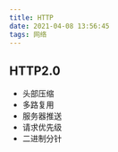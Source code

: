 ```yaml
---
title: HTTP
date: 2021-04-08 13:56:45
tags: 网络
---
```


## HTTP2.0

- 头部压缩
- 多路复用
- 服务器推送
- 请求优先级
- 二进制分针
